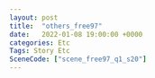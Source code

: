 ```yaml
---
layout: post
title:  "others_free97"
date:   2022-01-08 19:00:00 +0000
categories: Etc
Tags: Story Etc
SceneCode: ["scene_free97_q1_s20"]
---
```

